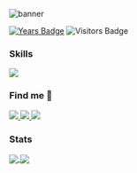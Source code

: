 ![banner](https://user-images.githubusercontent.com/52518797/112150459-e19ad580-8bbe-11eb-86a4-3dc02d489ae7.png)   

[![Years Badge](https://badges.pufler.dev/years/sampaiorafael)](https://badges.pufler.dev)
![Visitors Badge](https://visitor-badge.glitch.me/badge?page_id=sampaiorafael.sampaiorafael)

### Skills

<img src="https://img.shields.io/badge/TypeScript-007ACC?style=for-the-badge&logo=typescript&logoColor=white" />


### Find me :wave:

<p align="left">
  
  <a href="https://www.instagram.com/rafaleceu/" alt="Instagram">
  <img src="https://img.shields.io/badge/-Instagram-DF0174?style=for-the-badge&logo=instagram&logoColor=white&link=https://www.instagram.com/rafaleceu/"/>
  </a>
  
  <a href="https://www.linkedin.com/in/sampaiorafaeldev" alt="Linkedin">
  <img src="https://img.shields.io/badge/-Linkedin-0e76a8?style=for-the-badge&logo=Linkedin&logoColor=white&link=https://www.linkedin.com/in/sampaiorafaeldev" />
  </a>

  <a href="https://www.facebook.com/rafasampaio021/" alt="Facebook">
  <img src="https://img.shields.io/badge/-Facebook-3b5998?style=for-the-badge&logo=facebook&logoColor=white&link=https://www.facebook.com/rafasampaio021/"/>
  </a>
  
</p>

### Stats

<a href="https://github.com/anuraghazra/github-readme-stats">
  <img align="center" src="https://github-readme-stats.vercel.app/api?username=sampaiorafael&count_private=true&show_icons=true&theme=radical" />
</a> 
<a href="https://github.com/anuraghazra/github-readme-stats">
  <img align="center" src="https://github-readme-stats.vercel.app/api/top-langs/?username=sampaiorafael&langs_count=3&theme=radical" />
</a>



